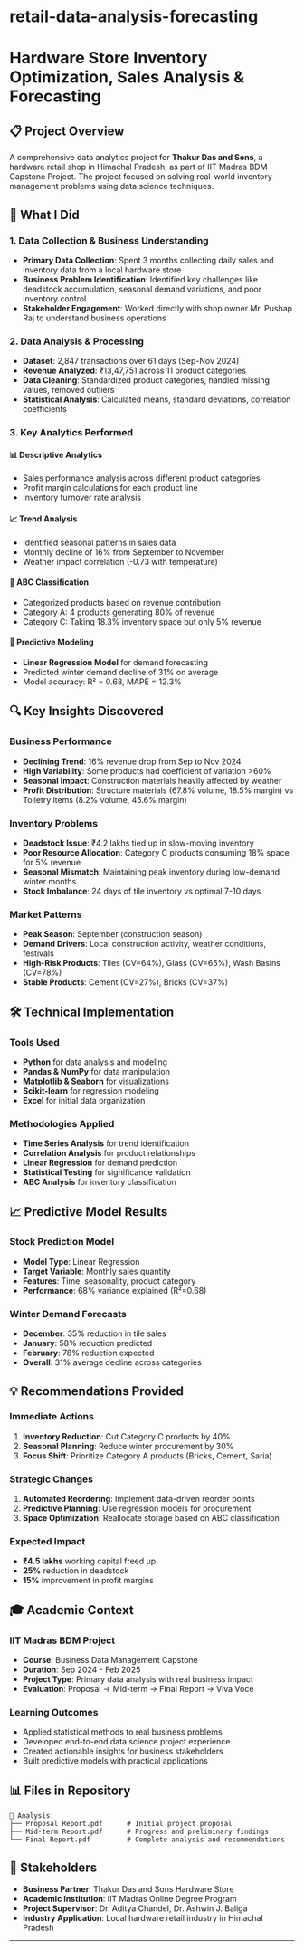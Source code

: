 # retail-data-analysis-forecasting
# Hardware Store  Inventory Optimization, Sales Analysis & Forecasting

## 📋 Project Overview

A comprehensive data analytics project for **Thakur Das and Sons**, a hardware retail shop in Himachal Pradesh, as part of IIT Madras BDM Capstone Project. The project focused on solving real-world inventory management problems using data science techniques.

## 🎯 What I Did

### 1. Data Collection & Business Understanding
- **Primary Data Collection**: Spent 3 months collecting daily sales and inventory data from a local hardware store
- **Business Problem Identification**: Identified key challenges like deadstock accumulation, seasonal demand variations, and poor inventory control
- **Stakeholder Engagement**: Worked directly with shop owner Mr. Pushap Raj to understand business operations

### 2. Data Analysis & Processing
- **Dataset**: 2,847 transactions over 61 days (Sep-Nov 2024)
- **Revenue Analyzed**: ₹13,47,751 across 11 product categories
- **Data Cleaning**: Standardized product categories, handled missing values, removed outliers
- **Statistical Analysis**: Calculated means, standard deviations, correlation coefficients

### 3. Key Analytics Performed

#### 📊 Descriptive Analytics
- Sales performance analysis across different product categories
- Profit margin calculations for each product line
- Inventory turnover rate analysis

#### 📈 Trend Analysis  
- Identified seasonal patterns in sales data
- Monthly decline of 16% from September to November
- Weather impact correlation (-0.73 with temperature)

#### 🎯 ABC Classification
- Categorized products based on revenue contribution
- Category A: 4 products generating 80% of revenue
- Category C: Taking 18.3% inventory space but only 5% revenue

#### 🔮 Predictive Modeling
- **Linear Regression Model** for demand forecasting
- Predicted winter demand decline of 31% on average
- Model accuracy: R² = 0.68, MAPE = 12.3%

## 🔍 Key Insights Discovered

### Business Performance
- **Declining Trend**: 16% revenue drop from Sep to Nov 2024
- **High Variability**: Some products had coefficient of variation >60%
- **Seasonal Impact**: Construction materials heavily affected by weather
- **Profit Distribution**: Structure materials (67.8% volume, 18.5% margin) vs Toiletry items (8.2% volume, 45.6% margin)

### Inventory Problems
- **Deadstock Issue**: ₹4.2 lakhs tied up in slow-moving inventory
- **Poor Resource Allocation**: Category C products consuming 18% space for 5% revenue
- **Seasonal Mismatch**: Maintaining peak inventory during low-demand winter months
- **Stock Imbalance**: 24 days of tile inventory vs optimal 7-10 days

### Market Patterns
- **Peak Season**: September (construction season)
- **Demand Drivers**: Local construction activity, weather conditions, festivals
- **High-Risk Products**: Tiles (CV=64%), Glass (CV=65%), Wash Basins (CV=78%)
- **Stable Products**: Cement (CV=27%), Bricks (CV=37%)

## 🛠 Technical Implementation

### Tools Used
- **Python** for data analysis and modeling
- **Pandas & NumPy** for data manipulation
- **Matplotlib & Seaborn** for visualizations
- **Scikit-learn** for regression modeling
- **Excel** for initial data organization

### Methodologies Applied
- **Time Series Analysis** for trend identification
- **Correlation Analysis** for product relationships
- **Linear Regression** for demand prediction
- **Statistical Testing** for significance validation
- **ABC Analysis** for inventory classification

## 📈 Predictive Model Results

### Stock Prediction Model
- **Model Type**: Linear Regression
- **Target Variable**: Monthly sales quantity
- **Features**: Time, seasonality, product category
- **Performance**: 68% variance explained (R²=0.68)

### Winter Demand Forecasts
- **December**: 35% reduction in tile sales
- **January**: 58% reduction predicted  
- **February**: 78% reduction expected
- **Overall**: 31% average decline across categories

## 💡 Recommendations Provided

### Immediate Actions
1. **Inventory Reduction**: Cut Category C products by 40%
2. **Seasonal Planning**: Reduce winter procurement by 30%
3. **Focus Shift**: Prioritize Category A products (Bricks, Cement, Saria)

### Strategic Changes
1. **Automated Reordering**: Implement data-driven reorder points
2. **Predictive Planning**: Use regression models for procurement
3. **Space Optimization**: Reallocate storage based on ABC classification

### Expected Impact
- **₹4.5 lakhs** working capital freed up
- **25%** reduction in deadstock
- **15%** improvement in profit margins

## 🎓 Academic Context

### IIT Madras BDM Project
- **Course**: Business Data Management Capstone
- **Duration**: Sep 2024 - Feb 2025
- **Project Type**: Primary data analysis with real business impact
- **Evaluation**: Proposal → Mid-term → Final Report → Viva Voce

### Learning Outcomes
- Applied statistical methods to real business problems
- Developed end-to-end data science project experience
- Created actionable insights for business stakeholders
- Built predictive models with practical applications

## 📊 Files in Repository

```
📁 Analysis:
├── Proposal Report.pdf      # Initial project proposal
├── Mid-term Report.pdf      # Progress and preliminary findings  
└── Final Report.pdf         # Complete analysis and recommendations
```



## 🤝 Stakeholders

- **Business Partner**: Thakur Das and Sons Hardware Store
- **Academic Institution**: IIT Madras Online Degree Program
- **Project Supervisor**: Dr. Aditya Chandel, Dr. Ashwin J. Baliga
- **Industry Application**: Local hardware retail industry in Himachal Pradesh

***
